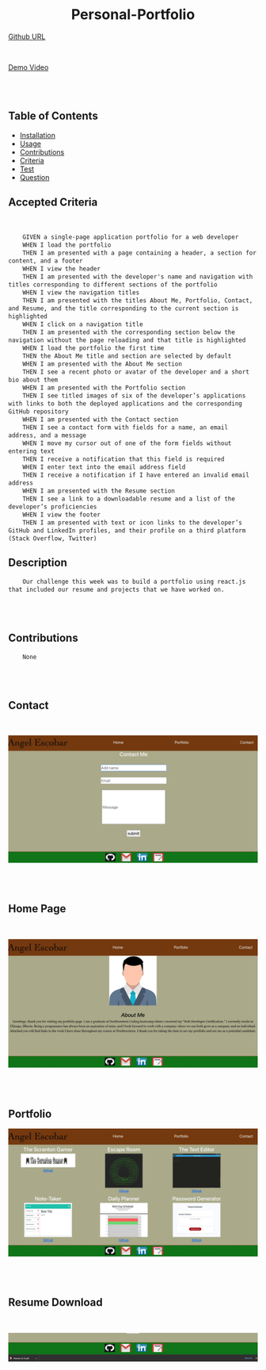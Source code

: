 <div align="center">

# Personal-Portfolio



</div>

[Github URL](https://github.com/aescobar73/Personal-Portfolio)

<br>

[Demo Video]()


<br>


<br>

## Table of Contents 

- [Installation](#installation)
- [Usage](#usage)
- [Contributions](#contributions)
- [Criteria](#Accepted-Criteria)
- [Test](#tests)
- [Question](#questions)



## Accepted Criteria
<br>

        GIVEN a single-page application portfolio for a web developer
        WHEN I load the portfolio
        THEN I am presented with a page containing a header, a section for content, and a footer
        WHEN I view the header
        THEN I am presented with the developer's name and navigation with titles corresponding to different sections of the portfolio
        WHEN I view the navigation titles
        THEN I am presented with the titles About Me, Portfolio, Contact, and Resume, and the title corresponding to the current section is highlighted
        WHEN I click on a navigation title
        THEN I am presented with the corresponding section below the navigation without the page reloading and that title is highlighted
        WHEN I load the portfolio the first time
        THEN the About Me title and section are selected by default
        WHEN I am presented with the About Me section
        THEN I see a recent photo or avatar of the developer and a short bio about them
        WHEN I am presented with the Portfolio section
        THEN I see titled images of six of the developer’s applications with links to both the deployed applications and the corresponding GitHub repository
        WHEN I am presented with the Contact section
        THEN I see a contact form with fields for a name, an email address, and a message
        WHEN I move my cursor out of one of the form fields without entering text
        THEN I receive a notification that this field is required
        WHEN I enter text into the email address field
        THEN I receive a notification if I have entered an invalid email address
        WHEN I am presented with the Resume section
        THEN I see a link to a downloadable resume and a list of the developer’s proficiencies
        WHEN I view the footer
        THEN I am presented with text or icon links to the developer’s GitHub and LinkedIn profiles, and their profile on a third platform (Stack Overflow, Twitter) 
    


## Description

        Our challenge this week was to build a portfolio using react.js that included our resume and projects that we have worked on.
        

<br>
<br>

## Contributions

        None

<br>

<br>

## Contact

<br>

![Category](./assets/contact.jpg)

<br>

<br>

## Home Page

<br>

![Category](./assets/home.jpg)

<br>

<br>

## Portfolio

![Product](./assets/portfolio.jpg)

<br>

<br>

## Resume Download

<br>

![Tag](./assets/resume.jpg)

<br>

<br>

